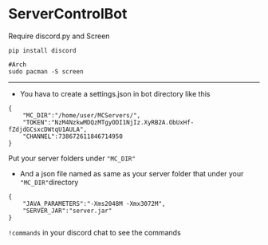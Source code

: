 # ServerControlBot

Require discord.py and Screen
```
pip install discord

#Arch
sudo pacman -S screen
```

***
* You hava to create a settings.json in bot directory like this
```
{
    "MC_DIR":"/home/user/MCServers/",
    "TOKEN":"NzM4NzkwMDQzMTgyODI1NjIz.XyRB2A.ObUxHf-fZdjdGCsxcDWtqU1AULA",
    "CHANNEL":738672611846714950
}
```
Put your server folders under `"MC_DIR"`


* And a json file named as same as your server folder that under your `"MC_DIR"`directory

```
{
    "JAVA_PARAMETERS":"-Xms2048M -Xmx3072M",
    "SERVER_JAR":"server.jar"
}
``` 

`!commands` in your discord chat to see the commands
